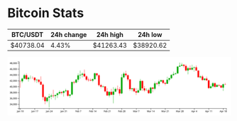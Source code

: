# Bitcoin Stats

BTC/USDT|24h change|24h high|24h low|
|---|---|---|---|
|$40738.04|4.43%|$41263.43|$38920.62|

<img src="./chart.svg">
